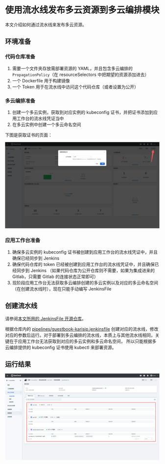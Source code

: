 # 使用流水线发布多云资源到多云编排模块

本文介绍如何通过流水线来发布多云资源。

## 环境准备

### 代码仓库准备

1. 需要一个文件夹存放需部署资源的 YAML，并且包含多云编排的 `PropagationPolicy`（在 resourceSelectors 中把期望的资源添加进去）
2. 一个 Dockerfile 用于构建镜像
3. 一个 Token 用于在流水线中访问这个代码仓库（或者设置为公开）

### 多云编排准备

1. 创建一个多云实例，获取到对应实例的 kubeconfig 证书，并把证书添加到应用工作台的流水线凭证当中
2. 在多云实例中创建一个多云命名空间

下图是获取证书的页面：

![getkarishipconfig.jpg](../images/get-kariship-config.jpg)

### 应用工作台准备

1. 确保多云实例的 kubeconfig 证书被创建到应用工作台的流水线凭证中，并且确保已经同步到 Jenkins
2. 确保代码仓库的 token 已经被创建到应用工作台的流水线凭证中，并且确保已经同步到 Jenkins
   （如果代码仓库为公开仓库则不需要，如果为集成进来的 Gitlab，只需要 Gitlab 的连接状态正常即可）
3. 现阶段应用工作台无法获取多云编排创建的多云实例以及对应的多云命名空间（在创建流水线时），现在只能手动编写 JenkinsFile

## 创建流水线

请参阅[本文所用的 JenkinsFile 开源仓库](https://github.com/amamba-io/amamba-examples)。

根据仓库内的 [pipelines/guestbook-karisip.jenkinsfile](https://github.com/amamba-io/amamba-examples/blob/main/pipelines/guestbook-kairship.jenkinsfile)
创建对应的流水线，修改对应的参数后运行。对于部署到多云编排的流水线，本质上与其他流水线相同，关键在于应用工作台无法获取到对应的多云实例和多云命名空间，
所以只能根据多云编排提供的 kubeconfig 证书使用 kubectl 来部署资源。

## 运行结果

![kairshipresult](../images/kairship-result.png)
